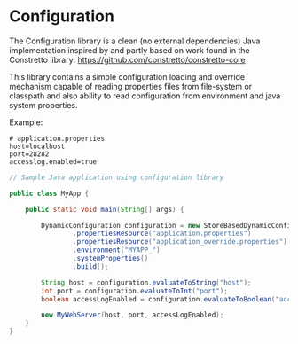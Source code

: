# Configuration

The Configuration library is a clean (no external dependencies) Java implementation inspired by and partly based on work
found in the Constretto library: https://github.com/constretto/constretto-core

This library contains a simple configuration loading and override mechanism capable of reading properties files from 
file-system or classpath and also ability to read configuration from environment and java system properties.


Example:
```properties
# application.properties
host=localhost
port=28282
accesslog.enabled=true
```
```java
// Sample Java application using configuration library

public class MyApp {

    public static void main(String[] args) {

        DynamicConfiguration configuration = new StoreBasedDynamicConfiguration.Builder()
                .propertiesResource("application.properties")
                .propertiesResource("application_override.properties")
                .environment("MYAPP_")
                .systemProperties()
                .build();

        String host = configuration.evaluateToString("host");
        int port = configuration.evaluateToInt("port");
        boolean accessLogEnabled = configuration.evaluateToBoolean("accesslog.enabled");

        new MyWebServer(host, port, accessLogEnabled);
    }
}
```
